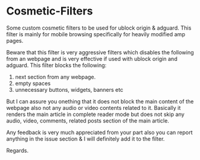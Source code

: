 # Cosmetic-Filters

Some custom cosmetic filters to be used for ublock origin & adguard. This filter is mainly for mobile browsing specifically for heavily modified amp pages.

Beware that this filter is very aggressive filters which disables the following from an webpage and is very effective if used with ublock origin and adguard. This filter blocks the following: 

1. next section from any webpage. 
2. empty spaces
3. unnecessary buttons, widgets, banners etc

But I can assure you onething that it does not block the main content of the webpage also not any audio or video contents related to it. Basically it renders the main article in complete reader mode but does not skip any audio, video, comments, related posts section of the main article.

Any feedback is very much appreciated from your part also you can report anything in the issue section & I will definitely add it to the filter. 

Regards.

